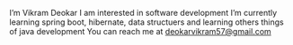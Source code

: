  I’m Vikram Deokar
I am interested in software development
I’m currently learning spring boot, hibernate, data structuers and learning others things of java development
You can reach me at deokarvikram57@gmail.com


